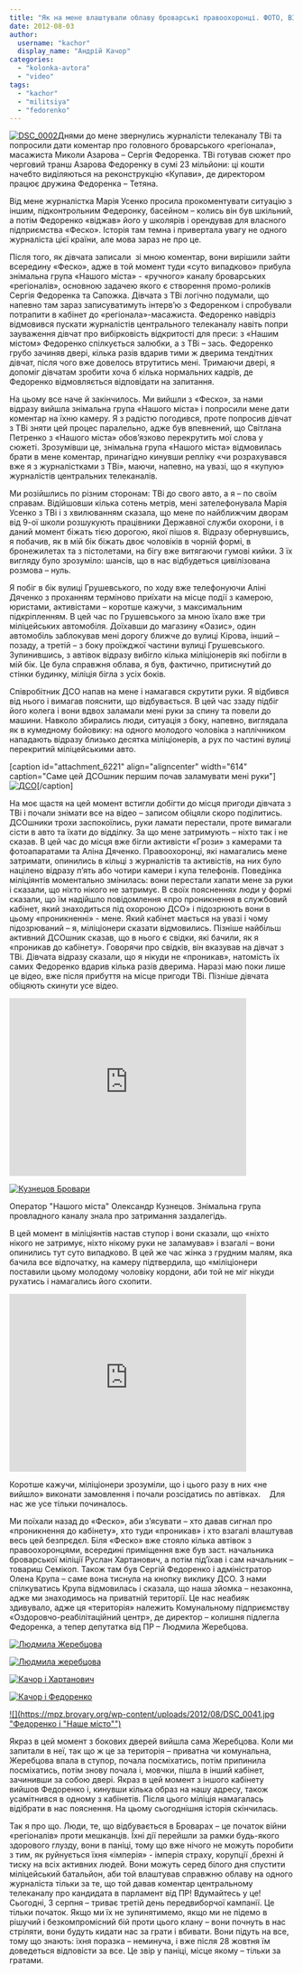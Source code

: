 ```yaml
---
title: "Як на мене влаштували облаву броварські правоохоронці. ФОТО, ВІДЕО"
date: 2012-08-03
author: 
  username: "kachor"
  display_name: "Андрій Качор"
categories: 
  - "kolonka-avtora"
  - "video"
tags: 
  - "kachor"
  - "militsiya"
  - "fedorenko"
---
```


[![](https://mpz.brovary.org/wp-content/uploads/2012/08/DSC_0002.jpg "DSC_0002")](https://mpz.brovary.org/wp-content/uploads/2012/08/DSC_0002.jpg)Днями до мене звернулись журналісти телеканалу ТВі та попросили дати коментар про головного броварського «регіонала», масажиста Миколи Азарова – Сергія Федоренка. ТВі готував сюжет про черговий транш Азарова Федоренку в сумі 23 мільйони: ці кошти начебто виділяються на реконструкцію «Купави», де директором працює дружина Федоренка – Тетяна.

Від мене журналістка Марія Усенко просила прокоментувати ситуацію з іншим, підконтрольним Федеронку, басейном – колись він був шкільний, а потім Федоренко «віджав» його у школярів і орендував для власного підприємства «Феско». Історія там темна і привертала увагу не одного журналіста цієї країни, але мова зараз не про це.

Після того, як дівчата записали  зі мною коментар, вони вирішили зайти всередину «Феско», адже в той момент туди «суто випадково» прибула знімальна група «Нашого міста» - «ручного» каналу броварських «регіоналів», основною задачею якого є створення промо-роликів Сергія Федоренка та Сапожка. Дівчата з ТВі логічно подумали, що напевно там зараз записуватимуть інтерв’ю з Федоренком і спробували потрапити в кабінет до «регіонала»-масажиста. Федоренко навідріз відмовився пускати журналістів центрального телеканалу навіть попри зауваження дівчат про вибірковість відкритості для преси: з «Нашим містом» Федоренко спілкується залюбки, а з ТВі – зась. Федоренко грубо зачиняв двері, кілька разів вдарив тими ж дверима тендітних дівчат, після чого вже довелось втрутитись мені. Тримаючи двері, я допоміг дівчатам зробити хоча б кілька нормальних кадрів, де Федоренко відмовляється відповідати на запитання.

На цьому все наче й закінчилось. Ми вийшли з «Феско», за нами відразу вийшла знімальна група «Нашого міста» і попросили мене дати коментар на їхню камеру. Я з радістю погодився, проте попросив дівчат з ТВі зняти цей процес паралельно, адже був впевнений, що Світлана Петренко з «Нашого міста» обов’язково перекрутить мої слова у сюжеті. Зрозумівши це, знімальна група «Нашого міста» відмовилась брати в мене коментар, принагідно кинувши репліку «чи розрахувався вже я з журналістками з ТВі», маючи, напевно, на увазі, що я «купую» журналістів центральних телеканалів.

Ми розійшлись по різним сторонам: ТВі до свого авто, а я – по своїм справам. Відійшовши кілька сотень метрів, мені зателефонувала Марія Усенко з ТВі і з хвилюванням сказала, що мене по найближчим дворам від 9-ої школи розшукують працівники Державної служби охорони, і в даний момент біжать тією дорогою, якої пішов я. Відразу обернувшись, я побачив, як в мій бік біжать двоє чоловіків в чорній формі, в бронежилетах та з пістолетами, на бігу вже витягаючи гумові кийки. З їх вигляду було зрозуміло: шансів, що в нас відбудеться цивілізована розмова – нуль.

Я побіг в бік вулиці Грушевського, по ходу вже телефонуючи Аліні Дяченко з проханням терміново приїхати на місце події з камерою, юристами, активістами – коротше кажучи, з максимальним підкріпленням. В цей час по Грушевського за мною їхало вже три міліцейських автомобіля. Доїхавши до магазину «Оазис», один автомобіль заблокував мені дорогу ближче до вулиці Кірова, інший – позаду, а третій – з боку проїжджої частини вулиці Грушевського. Зупинившись, з автівок відразу вибігло кілька міліціонерів які побігли в мій бік. Це була справжня облава, я був, фактично, притиснутий до стінки будинку, міліція бігла з усіх боків.

Співробітник ДСО напав на мене і намагався скрутити руки. Я відбився від нього і вимагав пояснити, що відбувається. В цей час ззаду підбіг його колега і вони вдвох заламали мені руки за спину та повели до машини. Навколо збирались люди, ситуація з боку, напевно, виглядала як в кумедному бойовику: на одного молодого чоловіка з наплічником нападають відразу близько десятка міліціонерів, а рух по частині вулиці перекритий міліцейськими авто.

\[caption id="attachment\_6221" align="aligncenter" width="614" caption="Саме цей ДСОшник першим почав заламувати мені руки"\][![](https://mpz.brovary.org/wp-content/uploads/2012/08/DSC_0006.jpg "ДСО")](https://mpz.brovary.org/wp-content/uploads/2012/08/DSC_0006.jpg)\[/caption\]

На моє щастя на цей момент встигли добігти до місця пригоди дівчата з ТВі і почали знімати все на відео – записом обіцяли скоро поділитись. ДСОшники трохи заспокоїлись, руки ламати перестали, проте вимагали сісти в авто та їхати до відділку. За що мене затримують – ніхто так і не сказав. В цей час до місця вже бігли активісти «Грози» з камерами та фотоапаратами та Аліна Дяченко. Правоохоронці, які намагались мене затримати, опинились в кільці з журналістів та активістів, на них було націлено відразу п’ять або чотири камери і купа телефонів. Поведінка міліціянтів моментально змінилась: вони перестали хапати мене за руки і сказали, що ніхто нікого не затримує. В своїх поясненнях люди у формі сказали, що їм надійшло повідомлення «про проникнення в службовий кабінет, який знаходиться під охороною ДСО» і підозрюють вони в цьому «проникненні» - мене. Який кабінет мається на увазі і чому підозрюваний – я, міліціонери сказати відмовились. Пізніше найбільш активний ДСОшник сказав, що в нього є свідки, які бачили, як я «проникав до кабінету». Говорячи про свідків, він вказував на дівчат з ТВі. Дівчата відразу сказали, що я нікуди не «проникав», натомість їх самих Федоренко вдарив кілька разів дверима. Наразі маю поки лише це відео, вже після прибуття на місце пригоди ТВі. Пізніше дівчата обіцяють скинути усе відео.

<iframe src="http://www.youtube.com/embed/AM93UGJhktk" frameborder="0" width="420" height="315"></iframe>

[![](https://mpz.brovary.org/wp-content/uploads/2012/08/DSC_0009.jpg "Кузнецов Бровари")](https://mpz.brovary.org/wp-content/uploads/2012/08/DSC_0009.jpg)

Оператор "Нашого міста" Олександр Кузнецов. Знімальна група провладного каналу знала про затримання заздалегідь.

В цей момент в міліціянтів настав ступор і вони сказали, що «ніхто нікого не затримує, ніхто нікому руки не заламував» і взагалі – вони опинились тут суто випадково. В цей же час жінка з грудним малям, яка бачила все відпочатку, на камеру підтвердила, що «міліціонери поставили цьому молодому чоловіку кордони, аби той не міг нікуди рухатись і намагались його схопити.

<iframe src="http://www.youtube.com/embed/ypsAr6jdQLI" frameborder="0" width="420" height="315"></iframe>

Коротше кажучи, міліціонери зрозуміли, що і цього разу в них «не вийшло» виконати замовлення і почали розсідатись по автівках.    Для нас же усе тільки починалось.

Ми поїхали назад до «Феско», аби з’ясувати – хто давав сигнал про «проникнення до кабінету», хто туди «проникав» і хто взагалі влаштував весь цей безпрєдєл. Біля «Феско» вже стояло кілька автівок з правоохоронцями, всередині приміщення вже був заст. начальника броварської міліції Руслан Хартанович, а потім під’їхав і сам начальник – товариш Семікоп. Також там був Сергій Федоренко і адміністратор Олена Крупа – саме вона тиснула на кнопку виклику ДСО. З нами спілкуватись Крупа відмовилась і сказала, що наша зйомка – незаконна, адже ми знаходимось на приватній території. Це нас неабияк здивувало, адже ця «територія» належить Комунальному підприємству «Оздоровчо-реабілітаційний центр», де директор – колишня підлегла Федоренка, а тепер депутатка від ПР – Людмила Жеребцова.

[![](https://mpz.brovary.org/wp-content/uploads/2012/08/DSC_0018.jpg "Людмила Жеребцова")](https://mpz.brovary.org/wp-content/uploads/2012/08/DSC_0018.jpg)

[![](https://mpz.brovary.org/wp-content/uploads/2012/08/DSC_0020.jpg "Людмила жеребцова")](https://mpz.brovary.org/wp-content/uploads/2012/08/DSC_0020.jpg)

[![](https://mpz.brovary.org/wp-content/uploads/2012/08/DSC_0024.jpg "Качор і Хартанович")](https://mpz.brovary.org/wp-content/uploads/2012/08/DSC_0024.jpg)

[![](https://mpz.brovary.org/wp-content/uploads/2012/08/DSC_0027.jpg "Качор і Федоренко")](https://mpz.brovary.org/wp-content/uploads/2012/08/DSC_0027.jpg)

[![](https://mpz.brovary.org/wp-content/uploads/2012/08/DSC_0041.jpg "Федоренко і "Наше місто"")](https://mpz.brovary.org/wp-content/uploads/2012/08/DSC_0041.jpg)

Якраз в цей момент з бокових дверей вийшла сама Жеребцова. Коли ми запитали в неї, так що ж це за територія – приватна чи комунальна, Жеребцова впала в ступор, почала посміхатись, потім припинила посміхатись, потім знову почала і, мовчки, пішла в інший кабінет, зачинивши за собою двері. Якраз в цей момент з іншого кабінету вийшов Федоренко і, кинувши кілька образ на нашу адресу, також усамітнився в одному з кабінетів. Після цього міліція намагалась відібрати в нас пояснення. На цьому сьогоднішня історія скінчилась.

Так я про що. Люди, те, що відбувається в Броварах – це початок війни «регіоналів» проти мешканців. Їхні дії перейшли за рамки будь-якого здорового глузду, вони в паніці, тому що вже нічого не можуть поробити з тим, як руйнується їхня «імперія» - імперія страху, корупції ,брехні й тиску на всіх активних людей. Вони можуть серед білого дня спустити міліцейський батальйон, аби той влаштував справжню облаву на одного журналіста тільки за те, що той давав коментар центральному телеканалу про кандидата в парламент від ПР! Вдумайтесь у це! Сьогодні, 3 серпня – триває третій день передвиборчої кампанії. Це тільки початок. Якщо ми їх не зупинятимемо, якщо ми не підемо в рішучий і безкомпромісний бій проти цього клану – вони почнуть в нас стріляти, вони будуть кидати нас за грати і вбивати. Вони підуть на все, тому що знають: їхня поразка – неминуча, і вже після 28 жовтня їм доведеться відповісти за все. Це звір у паніці, місце якому – тільки за гратами.
